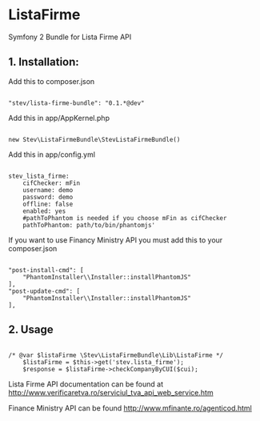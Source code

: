 # ListaFirme
Symfony 2 Bundle for Lista Firme API

## 1. Installation:
Add this to composer.json
<pre><code>
"stev/lista-firme-bundle": "0.1.*@dev"
</code></pre>

Add this in app/AppKernel.php
<pre><code>
new Stev\ListaFirmeBundle\StevListaFirmeBundle()
</code></pre>

Add this in app/config.yml
<pre><code>
stev_lista_firme:
    cifChecker: mFin
    username: demo
    password: demo
    offline: false
    enabled: yes
    #pathToPhantom is needed if you choose mFin as cifChecker
    pathToPhantom: path/to/bin/phantomjs' 
</code></pre>

If you want to use Financy Ministry API you must add this to your composer.json

<pre><code>
"post-install-cmd": [
    "PhantomInstaller\\Installer::installPhantomJS"
],
"post-update-cmd": [
    "PhantomInstaller\\Installer::installPhantomJS"
],
</code></pre>

## 2. Usage
<pre><code>
/* @var $listaFirme \Stev\ListaFirmeBundle\Lib\ListaFirme */
    $listaFirme = $this->get('stev.lista_firme');
    $response = $listaFirme->checkCompanyByCUI($cui);
</code></pre>

Lista Firme API documentation can be found at http://www.verificaretva.ro/serviciul_tva_api_web_service.htm 

Finance Ministry API can be found http://www.mfinante.ro/agenticod.html
